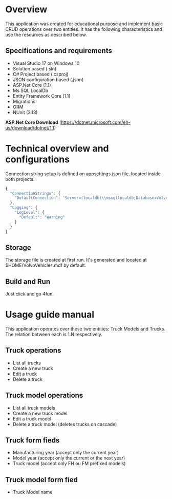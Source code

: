 # Overview

This application was created for educational purpose and implement basic CRUD operations over two entities. It has the following characteristics and use the resources as described below.

## Specifications and requirements

- Visual Studio 17 on Windows 10
- Solution based (.sln)
- C# Project based (.csproj)
- JSON configuration based (.json)
- ASP.Net Core (1.1)
- Ms SQL LocalDb
- Entity Framework Core (1.1)
- Migrations
- ORM
- NUnit (3.13)

**ASP.Net Core Download** (https://dotnet.microsoft.com/en-us/download/dotnet/1.1)

# Technical overview and configurations

Connection string setup is defined on appsettings.json file, located inside both projects.

```js
{
  "ConnectionStrings": {
    "DefaultConnection": "Server=(localdb)\\mssqllocaldb;Database=VolvoVehicles;Trusted_Connection=True;MultipleActiveResultSets=true"
  },
  "Logging": {
    "LogLevel": {
      "Default": "Warning"
    }
  }
}
```

## Storage

The storage file is created at first run. It's generated and located at $HOME/VolvoVehicles.mdf by default.

## Build and Run

Just click and go 4fun.

# Usage guide manual

This application operates over these two entities: Truck Models and Trucks. The relation between each is 1.N respectively.

## Truck operations

- List all trucks 
- Create a new truck
- Edit a truck
- Delete a truck

## Truck model operations

- List all truck models 
- Create a new truck model
- Edit a truck model
- Delete a truck model (deletes trucks on cascade)

## Truck form fieds

- Manufacturing year (accept only the current year)
- Model year (accept only the current or the next year)
- Truck model (accept only FH ou FM prefixed models)

## Truck model form fied

- Truck Model name
